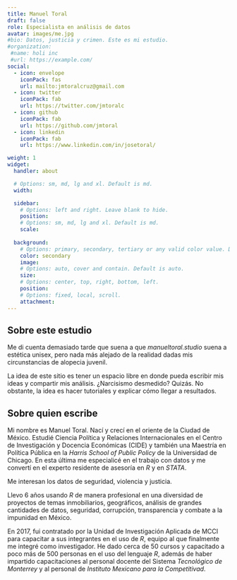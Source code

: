 ```yaml
---
title: Manuel Toral
draft: false
role: Especialista en análisis de datos
avatar: images/me.jpg
#bio: Datos, justicia y crimen. Este es mi estudio.
#organization:
 #name: holi inc 
 #url: https://example.com/
social:
  - icon: envelope
    iconPack: fas
    url: mailto:jmtoralcruz@gmail.com
  - icon: twitter
    iconPack: fab
    url: https://twitter.com/jmtoralc
  - icon: github
    iconPack: fab
    url: https://github.com/jmtoral
  - icon: linkedin
    iconPack: fab
    url: https://www.linkedin.com/in/josetoral/

weight: 1
widget:
  handler: about

  # Options: sm, md, lg and xl. Default is md.
  width:

  sidebar:
    # Options: left and right. Leave blank to hide.
    position:
    # Options: sm, md, lg and xl. Default is md.
    scale:
  
  background:
    # Options: primary, secondary, tertiary or any valid color value. Default is primary.
    color: secondary
    image:
    # Options: auto, cover and contain. Default is auto.
    size:
    # Options: center, top, right, bottom, left.
    position:
    # Options: fixed, local, scroll.
    attachment: 
---
```


## Sobre este estudio

Me di cuenta demasiado tarde que suena a que *manueltoral.studio* suena a estética unisex, pero nada más alejado de la realidad dadas mis circunstancias de alopecia juvenil.

La idea de este sitio es tener un espacio libre en donde pueda escribir mis ideas y compartir mis análisis. ¿Narcisismo desmedido? Quizás. No obstante, la idea es hacer tutoriales y explicar cómo llegar a resultados. 

## Sobre quien escribe

Mi nombre es Manuel Toral. Nací y crecí en el oriente de la Ciudad de México. Estudié Ciencia Política y Relaciones Internacionales en el Centro de Investigación y Docencia Económicas (CIDE) y también una Maestría en Política Pública en la *Harris School of Public Policy* de la Universidad de Chicago. En esta última me especialicé en el trabajo con datos y me convertí en el experto residente de asesoría en *R* y en *STATA*.

Me interesan los datos de seguridad, violencia y justicia. 

Llevo 6 años usando *R* de manera profesional en una diversidad de proyectos de temas inmobiliarios, geográficos, análisis de grandes cantidades de datos, seguridad, corrupción, transparencia y combate a la impunidad en México. 

En 2017, fui contratado por la Unidad de Investigación Aplicada de MCCI para capacitar a sus integrantes en el uso de *R*, equipo al que finalmente me integré como investigador. He dado cerca de 50 cursos y capacitado a poco más de 500 personas en el uso del lenguaje *R*, además de haber impartido capacitaciones al personal docente del Sistema *Tecnológico de Monterrey* y al personal de *Instituto Mexicano para la Competitivad*.

